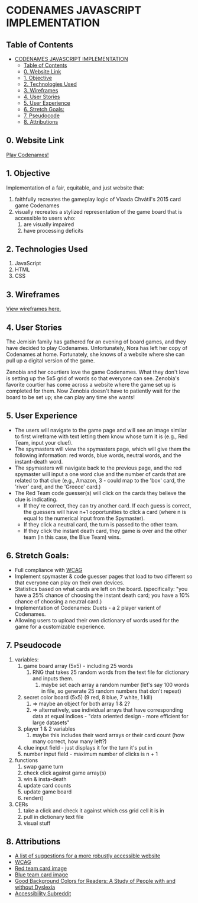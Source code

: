 CODENAMES JAVASCRIPT IMPLEMENTATION
=====

## Table of Contents
- [CODENAMES JAVASCRIPT IMPLEMENTATION](#codenames-javascript-implementation)
  - [Table of Contents](#table-of-contents)
  - [0. Website Link](#0-website-link)
  - [1. Objective](#1-objective)
  - [2. Technologies Used](#2-technologies-used)
  - [3. Wireframes](#3-wireframes)
  - [4. User Stories](#4-user-stories)
  - [5. User Experience](#5-user-experience)
  - [6. Stretch Goals:](#6-stretch-goals)
  - [7. Pseudocode](#7-pseudocode)
  - [8. Attributions](#8-attributions)

## 0. Website Link
[Play Codenames!](http://www.jscodenames.surge.sh)

## 1. Objective
Implementation of a fair, equitable, and just website that: 
   1. faithfully recreates the gameplay logic of Vlaada Chvátil's 2015 card game Codenames
   2. visually recreates a stylized representation of the game board that is accessible to users who:
      1. are visually impaired
      2. have processing deficits
   

## 2. Technologies Used
1. JavaScript
2. HTML
3. CSS
   
## 3. Wireframes
[View wireframes here.](https://www.canva.com/design/DAEEDmlvdQE/XlOWR4xfqbIZHaSOLQMzwg/view?utm_content=DAEEDmlvdQE&utm_campaign=designshare&utm_medium=link&utm_source=sharebutton)

## 4. User Stories
   The Jemisin family has gathered for an evening of board games, and they have decided to play Codenames. Unfortunately, Nora has left her copy of Codenames at home. Fortunately, she knows of a website where she can pull up a digital version of the game. 

   Zenobia and her courtiers love the game Codenames. What they don't love is setting up the 5x5 grid of words so that everyone can see. Zenobia's favorite courtier has come across a website where the game set up is completed for them. Now Zenobia doesn't have to patiently wait for the board to be set up; she can play any time she wants! 

## 5. User Experience
*  The users will navigate to the game page and will see an image similar to first wireframe with text letting them know whose turn it is (e.g., Red Team, input your clue!).
*  The spymasters will view the spymasters page, which will give them the following information: red words, blue words, neutral words, and the instant-death word.
*  The spymasters will navigate back to the previous page, and the red spymaster will input a one word clue and the number of cards that are related to that clue (e.g., Amazon, 3 - could map to the 'box' card, the 'river' card, and the 'Greece' card.)
*  The Red Team code guesser(s) will click on the cards they believe the clue is indicating. 
   *  If they're correct, they can try another card. If each guess is correct, the guessers will have n+1 opportunities to click a card (where n is equal to the numerical input from the Spymaster).
   * If they click a neutral card, the turn is passed to the other team.
   * If they click the instant death card, they game is over and the other team (in this case, the Blue Team) wins.

## 6. Stretch Goals: 
* Full compliance with [WCAG](https://www.w3.org/WAI/WCAG21/quickref/)
* Implement spymaster & code guesser pages that load to two different so that everyone can play on their own devices.
* Statistics based on what cards are left on the board. (specifically: "you have a 25% chance of choosing the instant death card; you have a 10% chance of choosing a neutral card.)
* Implementation of Codenames: Duets - a 2 player varient of Codenames.
* Allowing users to upload their own dictionary of words used for the game for a customizable experience.

## 7. Pseudocode
1. variables:
   1. game board array (5x5) - including 25 words
      1. RNG that takes 25 random words from the text file for dictionary and inputs them. 
         1. maybe set each array a random number (let's say 100 words in file, so generate 25 random numbers that don't repeat)
   2. secret color board (5x5) (9 red, 8 blue, 7 white, 1 kill)
      1. => maybe an object for both array 1 & 2?
      2. => alternatively, use individual arrays that have corresponding data at equal indices - "data oriented design - more efficient for large datasets"
   3. player 1 & 2 variables
      1. maybe this includes their word arrays or their card count (how many correct, how many left?)
   4. clue input field - just displays it for the turn it's put in
   5. number input field - maximum number of clicks is n + 1
2. functions
   1. swap game turn
   2. check click against game array(s)
   3. win & insta-death
   4. update card counts 
   5. update game board
   6. render()
3. CERs
   1. take a click and check it against which css grid cell it is in
   2. pull in dictionary text file
   3. visual stuff

## 8. Attributions
* [A list of suggestions for a more robustly accessible website](https://www.solidstart.info)
* [WCAG](https://www.w3.org/WAI/WCAG21/quickref/)
* [Red team card image](https://www.pexels.com/photo/red-orange-waves-wallpaper-1998479/)
* [Blue team card image](https://www.pexels.com/photo/blue-abstract-painting-1568607/)
* [Good Background Colors for Readers: A Study of People with and without Dyslexia](https://www.cs.cmu.edu/~jbigham/pubs/pdfs/2017/colors.pdf) 
* [Accessibility Subreddit](reddit.com/r/Accessibility)
